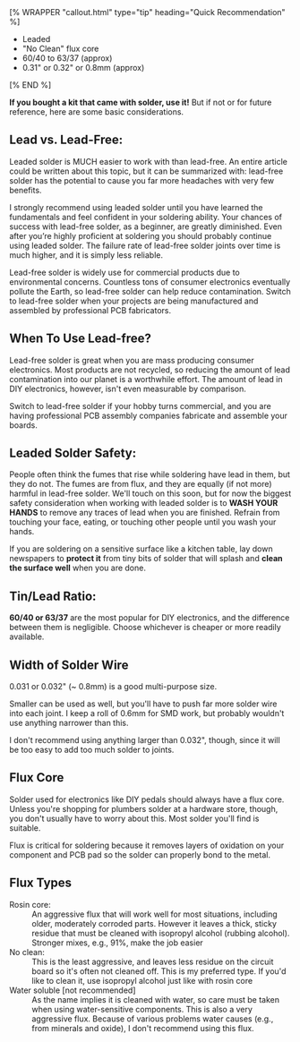 <div class="float-md ms-3 mb-3">
[% WRAPPER "callout.html" type="tip" heading="Quick Recommendation" %]
<ul class="tight">
  <li>Leaded</li>
  <li>"No Clean" flux core</li>
  <li>60/40 to 63/37 (approx)</li>
  <li>0.31" or 0.32" or 0.8mm (approx)</li>
</ul>
[% END %]
</div>

**If you bought a kit that came with solder, use it!** But if not or for future reference, here are some basic considerations.

## Lead vs. Lead-Free: 

Leaded solder is MUCH easier to work with than lead-free. An entire article could be written about this topic, but it can be summarized with: lead-free solder has the potential to cause you far more headaches with very few benefits.

I strongly recommend using leaded solder until you have learned the fundamentals and feel confident in your soldering ability. Your chances of success with lead-free solder, as a beginner, are greatly diminished. Even after you’re highly proficient at soldering you should probably continue using leaded solder. The failure rate of lead-free solder joints over time is much higher, and it is simply less reliable.

Lead-free solder is widely use for commercial products due to environmental concerns. Countless tons of consumer electronics eventually pollute the Earth, so lead-free solder can help reduce contamination.  Switch to lead-free solder when your projects are being manufactured and assembled by professional PCB fabricators.



## When To Use Lead-free?

Lead-free solder is great when you are mass producing consumer electronics. Most products are not recycled, so reducing the amount of lead contamination into our planet is a worthwhile effort. The amount of lead in DIY electronics, however, isn't even measurable by comparison.

Switch to lead-free solder if your hobby turns commercial, and you are having professional PCB assembly companies fabricate and assemble your boards.

## Leaded Solder Safety: 

People often think the fumes that rise while soldering have lead in them, but they do not. The fumes are from flux, and they are equally (if not more) harmful in lead-free solder. We'll touch on this soon, but for now the biggest safety consideration when working with leaded solder is to **WASH YOUR HANDS** to remove any traces of lead when you are finished. Refrain from touching your face, eating, or touching other people until you wash your hands. 

If you are soldering on a sensitive surface like a kitchen table, lay down newspapers to **protect it** from tiny bits of solder that will splash and **clean the surface well** when you are done.

## Tin/Lead Ratio:

**60/40 or 63/37** are the most popular for DIY electronics, and the difference between them is negligible. Choose whichever is cheaper or more readily available.

## Width of Solder Wire

0.031 or 0.032" (~ 0.8mm) is a good multi-purpose size.

Smaller can be used as well, but you'll have to push far more solder wire into each joint. I keep a roll of 0.6mm for SMD work, but probably wouldn't use anything narrower than this.

I don't recommend using anything larger than 0.032", though, since it will be too easy to add too much solder to joints.

## Flux Core

Solder used for electronics like DIY pedals should always have a flux core. Unless you're shopping for plumbers solder at a hardware store, though, you don't usually have to worry about this. Most solder you'll find is suitable.

Flux is critical for soldering because it removes layers of oxidation on your component and PCB pad so the solder can properly bond to the metal.

## Flux Types

<dl>
  <dt>Rosin core:</dt>
  <dd> An aggressive flux that will work well for most situations, including older, moderately corroded parts. However it leaves a thick, sticky residue that must be cleaned with isopropyl alcohol (rubbing alcohol). Stronger mixes, e.g., 91%, make the job easier</dd>
  <dt>No clean:</dt>
  <dd>This is the least aggressive, and leaves less residue on the circuit board so it's often not cleaned off. This is my preferred type. If you'd like to clean it, use isopropyl alcohol just like with rosin core</dd>
  <dt>Water soluble [not recommended]</dt>
  <dd>As the name implies it is cleaned with water, so care must be taken when using water-sensitive components. This is also a very aggressive flux. Because of various problems water causes (e.g., from minerals and oxide), I don't recommend using this flux.</dd>
</dl>
